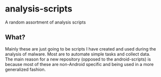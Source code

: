 # analysis-scripts
A random assortment of analysis scripts

## What?
Mainly these are just going to be scripts I have created and
used during the analysis of malware. Most are to automate simple
tasks and collect data. The main reason for a new repository
(opposed to the android-scripts) is because most of these are
non-Android specific and being used in a more generalized fashion.